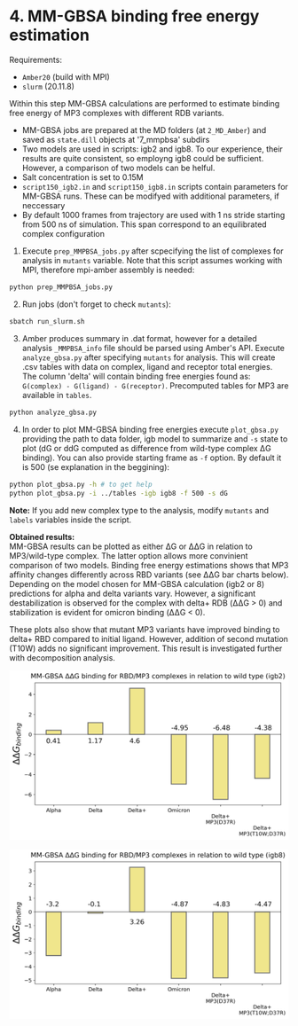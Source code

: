 # 4. MM-GBSA binding free energy estimation
Requirements:
- `Amber20` (build with MPI)
- `slurm` (20.11.8)

Within this step MM-GBSA calculations are performed to estimate binding free energy of MP3 complexes with different RDB variants. 

- MM-GBSA jobs are prepared at the MD folders (at `2_MD_Amber`) and saved as `state.dill` objects at '7_mmpbsa' subdirs
- Two models are used in scripts: igb2 and igb8. To our experience, their results are quite consistent, so employng igb8 could be sufficient. However, a comparison of two models can be helful.
- Salt concentration is set to 0.15M
- `script150_igb2.in` and `script150_igb8.in` scripts contain parameters for MM-GBSA runs. These can be modifyed with additional parameters, if neccessary
- By default 1000 frames from trajectory are used with 1 ns stride starting from 500 ns of simulation. This span correspond to an equilibrated complex configuration

1.  Execute `prep_MMPBSA_jobs.py` after scpecifying the list of complexes for analysis in `mutants` variable. Note that this script assumes working with MPI, therefore mpi-amber assembly is needed:
```sh
python prep_MMPBSA_jobs.py
```
2. Run jobs (don't forget to check `mutants`):
```sh
sbatch run_slurm.sh
```
3. Amber produces summary in .dat format, however for a detailed analysis `_MMPBSA_info` file should be parsed using Amber's API. Execute `analyze_gbsa.py` after specifying `mutants` for analysis. This will create .csv tables with data on complex, ligand and receptor total energies. The column 'delta' will contain binding free energies found as: `G(complex) - G(ligand) - G(receptor)`. Precomputed tables for MP3 are available in `tables`.
```sh
python analyze_gbsa.py
```
4. In order to plot MM-GBSA binding free energies execute `plot_gbsa.py` providing the path to data folder, igb model to summarize and `-s` state to plot (dG or ddG computed as difference from wild-type complex ΔG binding). You can also provide starting frame as `-f` option. By default it is 500 (se explanation in the beggining):
```sh
python plot_gbsa.py -h # to get help
python plot_gbsa.py -i ../tables -igb igb8 -f 500 -s dG
```
**Note:** If you add new complex type to the analysis, modify `mutants` and `labels` variables inside the script.

**Obtained results:**  
MM-GBSA results can be plotted as either ΔG or ΔΔG in relation to MP3/wild-type complex. The latter option allows more convinient comparison of two models. Binding free energy estimations shows that MP3 affinity changes differently across RBD variants (see ΔΔG bar charts below). Depending on the model chosen for MM-GBSA calculation (igb2 or 8) predictions for alpha and delta variants vary. However, a significant destabilization is observed for the complex with delta+ RDB (ΔΔG > 0) and stabilization is evident for omicron binding (ΔΔG < 0). 

These plots also show that mutant MP3 variants have improved binding to delta+ RBD compared to initial ligand. However, addition of second mutation (T10W) adds no significant improvement. This result is investigated further with decomposition analysis.

<p align="center">
  <img src="results_plots/ddG_mmgbsa_igb2.png" width="600">
</p>

<p align="center">
  <img src="results_plots/ddG_mmgbsa_igb8.png" width="600">
</p>
